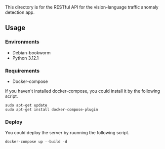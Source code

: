 This directory is for the RESTful API for the vision-language traffic anomaly detection app.

## Usage

### Environments

- Debian-bookworm
- Python 3.12.1

### Requirements

- Docker-compose

If you haven't installed docker-compose, you could install it by the following script.

```shell
sudo apt-get update
sudo apt-get install docker-compose-plugin
```

### Deploy

You could deploy the server by ruunning the following script.

```shell
docker-compose up --build -d
```
